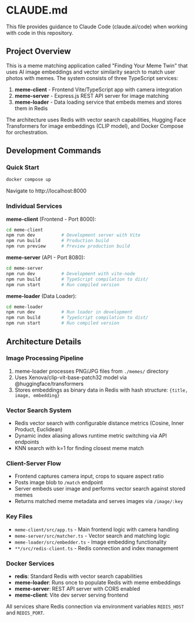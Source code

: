 # CLAUDE.md

This file provides guidance to Claude Code (claude.ai/code) when working with code in this repository.

## Project Overview

This is a meme matching application called "Finding Your Meme Twin" that uses AI image embeddings and vector similarity search to match user photos with memes. The system consists of three TypeScript services:

1. **meme-client** - Frontend Vite/TypeScript app with camera integration
2. **meme-server** - Express.js REST API server for image matching  
3. **meme-loader** - Data loading service that embeds memes and stores them in Redis

The architecture uses Redis with vector search capabilities, Hugging Face Transformers for image embeddings (CLIP model), and Docker Compose for orchestration.

## Development Commands

### Quick Start
```bash
docker compose up
```
Navigate to http://localhost:8000

### Individual Services

**meme-client** (Frontend - Port 8000):
```bash
cd meme-client
npm run dev          # Development server with Vite
npm run build        # Production build
npm run preview      # Preview production build
```

**meme-server** (API - Port 8080):
```bash
cd meme-server
npm run dev          # Development with vite-node
npm run build        # TypeScript compilation to dist/
npm run start        # Run compiled version
```

**meme-loader** (Data Loader):
```bash
cd meme-loader
npm run dev          # Run loader in development
npm run build        # TypeScript compilation to dist/
npm run start        # Run compiled version
```

## Architecture Details

### Image Processing Pipeline
1. meme-loader processes PNG/JPG files from `./memes/` directory
2. Uses Xenova/clip-vit-base-patch32 model via @huggingface/transformers
3. Stores embeddings as binary data in Redis with hash structure: `{title, image, embedding}`

### Vector Search System
- Redis vector search with configurable distance metrics (Cosine, Inner Product, Euclidean)
- Dynamic index aliasing allows runtime metric switching via API endpoints
- KNN search with k=1 for finding closest meme match

### Client-Server Flow
- Frontend captures camera input, crops to square aspect ratio
- Posts image blob to `/match` endpoint
- Server embeds user image and performs vector search against stored memes
- Returns matched meme metadata and serves images via `/image/:key`

### Key Files
- `meme-client/src/app.ts` - Main frontend logic with camera handling
- `meme-server/src/matcher.ts` - Vector search and matching logic  
- `meme-loader/src/embedder.ts` - Image embedding functionality
- `**/src/redis-client.ts` - Redis connection and index management

### Docker Services
- **redis**: Standard Redis with vector search capabilities
- **meme-loader**: Runs once to populate Redis with meme embeddings
- **meme-server**: REST API server with CORS enabled
- **meme-client**: Vite dev server serving frontend

All services share Redis connection via environment variables `REDIS_HOST` and `REDIS_PORT`.
